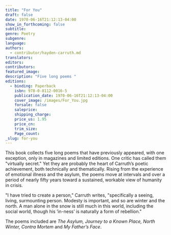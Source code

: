 ```yaml
---
title: "For You"
draft: false
date: 1970-06-16T21:12:13-04:00
show_in_forthcoming: false
subtitle:
genre: Poetry
subgenre:
language:
authors:
  - contributor/hayden-carruth.md
translators:
editors:
contributors:
featured_image:
description: "Five long poems "
editions:
  - binding: Paperback
    isbn: 978-0-8112-0016-5
    publication_date: 1970-06-16T21:12:13-04:00
    cover_image: /images/For_You.jpg
    forsale: false
    saleprice:
    shipping_charge:
    price_us: 1.95
    price_cn:
    trim_size:
    Page_count:
_slug: for-you
---
```


This book collects five long poems that have previously appeared, with one exception, only in magazines and limited editions. One critic has called them "virtually secret." Yet they are probably the heart of Carruth’s poetic achievement, both technically and thematically. Rising from the experience of emotional illness and the asylum, the poems move at intervals and over a period of nearly fifty years toward a sustained, workable view of humanity in crisis.

"I have tried to create a person," Carruth writes, "specifically a seeing, living, surmounting person. Modesty is important, and so are winter and the north. A man alone in the snow is still much in this world, including the social world, though his ’in-ness’ is naturally a form of rebellion."

The poems included are _The Asylum, Journey to a Known Place, North Winter, Contra Mortem_ and _My Father’s Face_.

